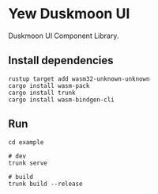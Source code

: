 # **Yew Duskmoon UI**

Duskmoon UI Component Library.

## Install dependencies

```
rustup target add wasm32-unknown-unknown
cargo install wasm-pack
cargo install trunk 
cargo install wasm-bindgen-cli
```

## Run

```
cd example

# dev
trunk serve

# build
trunk build --release

```
